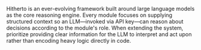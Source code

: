 Hitherto is an ever-evolving framework built around large language models as the core reasoning engine. Every module focuses on supplying structured context so an LLM—invoked via API key—can reason about decisions according to the module's role. When extending the system, prioritize providing clear information for the LLM to interpret and act upon rather than encoding heavy logic directly in code.